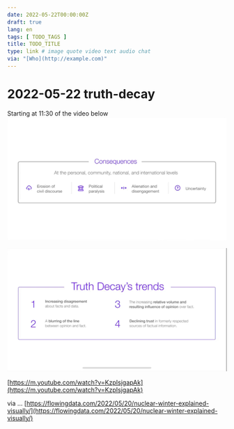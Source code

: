 ```yaml
---
date: 2022-05-22T00:00:00Z
draft: true
lang: en
tags: [ TODO_TAGS ]
title: TODO_TITLE
type: link # image quote video text audio chat
via: "[Who](http://example.com)"
---
```



# 2022-05-22 truth-decay

Starting at 11:30 of the video below
![2022-05-22 truth-decay](2022-05-22%20truth-decay.jpeg)

![2022-05-22 truth-decay-1](2022-05-22%20truth-decay-1.jpeg)

[https://m.youtube.com/watch?v=KzpIsjgapAk](https://m.youtube.com/watch?v=KzpIsjgapAk)

via …
[https://flowingdata.com/2022/05/20/nuclear-winter-explained-visually/](https://flowingdata.com/2022/05/20/nuclear-winter-explained-visually/)

